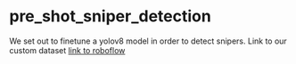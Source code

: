 # pre_shot_sniper_detection
We set out to finetune a yolov8 model in order to detect snipers.
Link to our custom dataset <a href="https://app.roboflow.com/yolo-rnlln/yolo-r7czf/1">link to roboflow</a>
